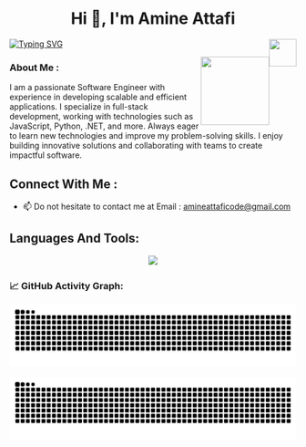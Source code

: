 <h1 align="center">Hi 👋, I'm Amine Attafi</h1>

<a href="https://www.python.org/"><img src="https://upload.wikimedia.org/wikipedia/commons/c/c3/Python-logo-notext.svg" align="right" height="48" width="48" ></a>

[![Typing SVG](https://readme-typing-svg.herokuapp.com?color=%2336BCF7&center=true&vCenter=true&width=600&lines=Hi+there+👋,+I+am+Amine+Attafi;+Welcome+to+My+Profile!;Over+2+years+of+programming+experience;Always+learning+new+things+Software+engineer+in+progress)](https://git.io/typing-svg)


  <a href="https://en.wikipedia.org/wiki/Morocco">
    <img src="https://upload.wikimedia.org/wikipedia/commons/2/2c/Flag_of_Morocco.svg" align="right" height="120" width="120">
  </a>


<h3 align="left">About Me :</h3>
<p align="left">
  I am a passionate Software Engineer with experience in developing scalable and efficient applications.  
  I specialize in full-stack development, working with technologies such as JavaScript, Python, .NET, and more.  
  Always eager to learn new technologies and improve my problem-solving skills.  
  I enjoy building innovative solutions and collaborating with teams to create impactful software.  
</p>

<h2 align="left">Connect With Me :</h2>
<p align="left">
</p>

- 📫 Do not hesitate to contact me at Email : amineattaficode@gmail.com

<h2 align="left">Languages And Tools:</h2>
<p align="center">
  <a href="https://skillicons.dev">
    <img src="https://skillicons.dev/icons?i=html,css,js,c,django,spring,java,androidstudio,angular,php,vscode,visualstudio,mysql,python,dotnet,figma,unity&theme=dark"/>
  </a>
</p>







### 📈 GitHub Activity Graph:
![BEPb's github activity graph](https://raw.githubusercontent.com/BEPb/BEPb/output/github-contribution-grid-snake.svg)
<!-- dark snake -->
![BEPb's github activity graph](https://raw.githubusercontent.com/BEPb/BEPb/output/github-contribution-grid-snake-dark.svg)
